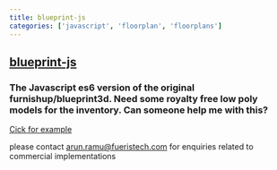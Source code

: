 ```yaml
---
title: blueprint-js
categories: ['javascript', 'floorplan', 'floorplans']
---
```

## [blueprint-js](https://github.com/aalavandhaann/blueprint-js)

### The Javascript es6 version of the original furnishup/blueprint3d. Need some royalty free low poly models for the inventory. Can someone help me with this?


[Cick for example](https://aalavandhaann.github.io/blueprint-js/demo/)

please contact arun.ramu@fueristech.com for enquiries related to commercial implementations

